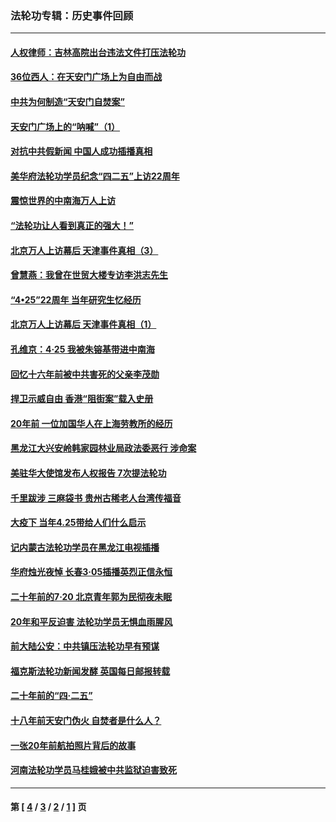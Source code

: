 ### 法轮功专辑：历史事件回顾
---
#### [人权律师：吉林高院出台违法文件打压法轮功](../../pages/nf5793/n13825665.md?09220430) 
#### [36位西人：在天安门广场上为自由而战](../../pages/nf5793/n13390029.md?09220430) 
#### [中共为何制造“天安门自焚案”](../../pages/nf5793/n13183270.md?09220430) 
#### [天安门广场上的“呐喊”（1）](../../pages/nf5793/n13105277.md?09220430) 
#### [对抗中共假新闻 中国人成功插播真相](../../pages/nf5793/n12910618.md?09220430) 
#### [美华府法轮功学员纪念“四二五”上访22周年](../../pages/nf5793/n12904445.md?09220430) 
#### [震惊世界的中南海万人上访](../../pages/nf5793/n12903976.md?09220430) 
#### [“法轮功让人看到真正的强大！”](../../pages/nf5793/n12903195.md?09220430) 
#### [北京万人上访幕后 天津事件真相（3）](../../pages/nf5793/n12902807.md?09220430) 
#### [曾慧燕：我曾在世贸大楼专访李洪志先生](../../pages/nf5793/n12898729.md?09220430) 
#### [“4•25”22周年 当年研究生忆经历](../../pages/nf5793/n12894152.md?09220430) 
#### [北京万人上访幕后 天津事件真相（1）](../../pages/nf5793/n12885174.md?09220430) 
#### [孔维京：4·25 我被朱镕基带进中南海](../../pages/nf5793/n12864987.md?09220430) 
#### [回忆十六年前被中共害死的父亲李茂勋](../../pages/nf5793/n12880270.md?09220430) 
#### [捍卫示威自由 香港“阻街案”载入史册](../../pages/nf5793/n12811245.md?09220430) 
#### [20年前 一位加国华人在上海劳教所的经历](../../pages/nf5793/n12707932.md?09220430) 
#### [黑龙江大兴安岭韩家园林业局政法委恶行 涉命案](../../pages/nf5793/n12622815.md?09220430) 
#### [美驻华大使馆发布人权报告 7次提法轮功](../../pages/nf5793/n12520541.md?09220430) 
#### [千里跋涉 三麻袋书 贵州古稀老人台湾传福音](../../pages/nf5793/n12198750.md?09220430) 
#### [大疫下 当年4.25带给人们什么启示](../../pages/nf5793/n12058565.md?09220430) 
#### [记内蒙古法轮功学员在黑龙江电视插播](../../pages/nf5793/n11699194.md?09220430) 
#### [华府烛光夜悼 长春3·05插播英烈正信永恒](../../pages/nf5793/n11397432.md?09220430) 
#### [二十年前的7·20 北京青年郭为民彻夜未眠](../../pages/nf5793/n11354195.md?09220430) 
#### [20年和平反迫害 法轮功学员无惧血雨腥风](../../pages/nf5793/n11348279.md?09220430) 
#### [前大陆公安：中共镇压法轮功早有预谋](../../pages/nf5793/n11352168.md?09220430) 
#### [福克斯法轮功新闻发酵  英国每日邮报转载](../../pages/nf5793/n11285952.md?09220430) 
#### [二十年前的“四·二五”](../../pages/nf5793/n11207639.md?09220430) 
#### [十八年前天安门伪火 自焚者是什么人？](../../pages/nf5793/n10996556.md?09220430) 
#### [一张20年前航拍照片背后的故事](../../pages/nf5793/n10693797.md?09220430) 
#### [河南法轮功学员马桂娥被中共监狱迫害致死](../../pages/nf5793/n10684974.md?09220430) 

---
#### 第 [ [4](./4.md?09220430) / [3](./3.md?09220430) / [2](./2.md?09220430) / [1](./1.md?09220430) ] 页
